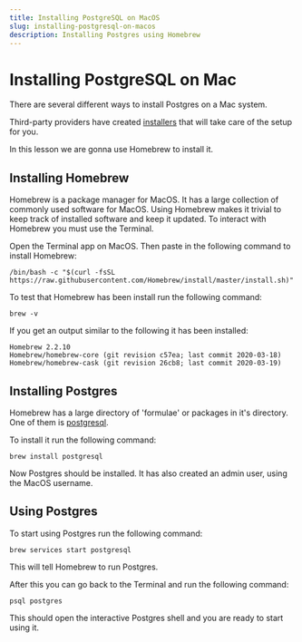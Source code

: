 ```yaml
---
title: Installing PostgreSQL on MacOS
slug: installing-postgresql-on-macos
description: Installing Postgres using Homebrew
---
```


# Installing PostgreSQL on Mac

There are several different ways to install Postgres on a Mac system.

Third-party providers have created [installers](https://www.enterprisedb.com/downloads/postgres-postgresql-downloads) that will take care of the setup for you.

In this lesson we are gonna use Homebrew to install it.

## Installing Homebrew

Homebrew is a package manager for MacOS. It has a large collection of commonly used software for MacOS. Using Homebrew makes it trivial to keep track of installed software and keep it updated. To interact with Homebrew you must use the Terminal.

Open the Terminal app on MacOS. Then paste in the following command to install Homebrew:

```
/bin/bash -c "$(curl -fsSL https://raw.githubusercontent.com/Homebrew/install/master/install.sh)"
```

To test that Homebrew has been install run the following command:

```
brew -v
```

If you get an output similar to the following it has been installed:

```
Homebrew 2.2.10
Homebrew/homebrew-core (git revision c57ea; last commit 2020-03-18)
Homebrew/homebrew-cask (git revision 26cb8; last commit 2020-03-19)
```

## Installing Postgres

Homebrew has a large directory of 'formulae' or packages in it's directory. One of them is [postgresql](https://formulae.brew.sh/formula/postgresql).

To install it run the following command:

```
brew install postgresql
```

Now Postgres should be installed. It has also created an admin user, using the MacOS username.

## Using Postgres

To start using Postgres run the following command:

```
brew services start postgresql
```

This will tell Homebrew to run Postgres.

After this you can go back to the Terminal and run the following command:

```
psql postgres
```

This should open the interactive Postgres shell and you are ready to start using it.
